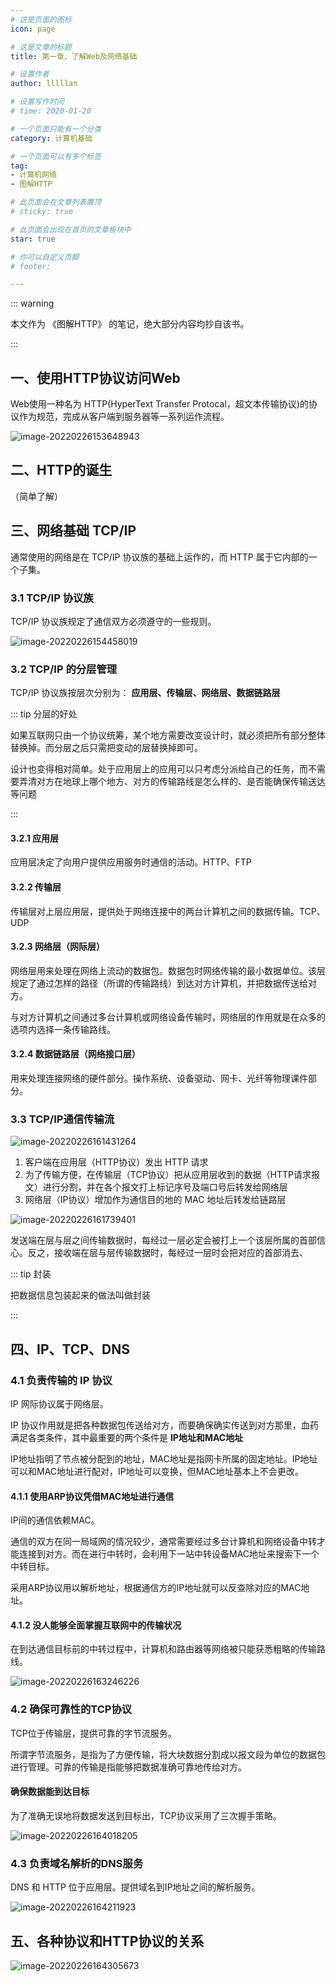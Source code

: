 ```yaml
---
# 这是页面的图标
icon: page

# 这是文章的标题
title: 第一章、了解Web及网络基础

# 设置作者
author: lllllan

# 设置写作时间
# time: 2020-01-20

# 一个页面只能有一个分类
category: 计算机基础

# 一个页面可以有多个标签
tag:
- 计算机网络
- 图解HTTP

# 此页面会在文章列表置顶
# sticky: true

# 此页面会出现在首页的文章板块中
star: true

# 你可以自定义页脚
# footer: 

---
```




::: warning

本文作为 《图解HTTP》 的笔记，绝大部分内容均抄自该书。

:::



## 一、使用HTTP协议访问Web

Web使用一种名为 HTTP(HyperText Transfer Protocal，超文本传输协议)的协议作为规范，完成从客户端到服务器等一系列运作流程。

![image-20220226153648943](README.assets/image-20220226153648943.png)



## 二、HTTP的诞生

（简单了解）



## 三、网络基础 TCP/IP

通常使用的网络是在 TCP/IP 协议族的基础上运作的，而 HTTP 属于它内部的一个子集。



### 3.1 TCP/IP 协议族

TCP/IP 协议族规定了通信双方必须遵守的一些规则。

![image-20220226154458019](README.assets/image-20220226154458019.png)



### 3.2 TCP/IP 的分层管理

TCP/IP 协议族按层次分别为： **应用层、传输层、网络层、数据链路层**



::: tip 分层的好处

如果互联网只由一个协议统筹，某个地方需要改变设计时，就必须把所有部分整体替换掉。而分层之后只需把变动的层替换掉即可。

设计也变得相对简单。处于应用层上的应用可以只考虑分派给自己的任务，而不需要弄清对方在地球上哪个地方、对方的传输路线是怎么样的、是否能确保传输送达等问题

:::



#### 3.2.1 应用层

应用层决定了向用户提供应用服务时通信的活动。HTTP、FTP



#### 3.2.2 传输层

传输层对上层应用层，提供处于网络连接中的两台计算机之间的数据传输。TCP、UDP



#### 3.2.3 网络层（网际层）

网络层用来处理在网络上流动的数据包。数据包时网络传输的最小数据单位。该层规定了通过怎样的路径（所谓的传输路线）到达对方计算机，并把数据传送给对方。

与对方计算机之间通过多台计算机或网络设备传输时，网络层的作用就是在众多的选项内选择一条传输路线。



#### 3.2.4 数据链路层（网络接口层）

用来处理连接网络的硬件部分。操作系统、设备驱动、网卡、光纤等物理课件部分。



### 3.3 TCP/IP通信传输流

![image-20220226161431264](README.assets/image-20220226161431264.png)

1. 客户端在应用层（HTTP协议）发出 HTTP 请求
2. 为了传输方便，在传输层（TCP协议）把从应用层收到的数据（HTTP请求报文）进行分割，并在各个报文打上标记序号及端口号后转发给网络层
3. 网络层（IP协议）增加作为通信目的地的 MAC 地址后转发给链路层

![image-20220226161739401](README.assets/image-20220226161739401.png)

发送端在层与层之间传输数据时，每经过一层必定会被打上一个该层所属的首部信心。反之，接收端在层与层传输数据时，每经过一层时会把对应的首部消去、



::: tip 封装

把数据信息包装起来的做法叫做封装

:::



## 四、IP、TCP、DNS



### 4.1 负责传输的 IP 协议

IP 网际协议属于网络层。

IP 协议作用就是把各种数据包传送给对方，而要确保确实传送到对方那里，血药满足各类条件，其中最重要的两个条件是 **IP地址和MAC地址**

IP地址指明了节点被分配到的地址，MAC地址是指网卡所属的固定地址。IP地址可以和MAC地址进行配对，IP地址可以变换，但MAC地址基本上不会更改。



#### 4.1.1 使用ARP协议凭借MAC地址进行通信

IP间的通信依赖MAC。

通信的双方在同一局域网的情况较少，通常需要经过多台计算机和网络设备中转才能连接到对方。而在进行中转时，会利用下一站中转设备MAC地址来搜索下一个中转目标。

采用ARP协议用以解析地址，根据通信方的IP地址就可以反查除对应的MAC地址。



#### 4.1.2 没人能够全面掌握互联网中的传输状况

在到达通信目标前的中转过程中，计算机和路由器等网络被只能获悉粗略的传输路线。

![image-20220226163246226](README.assets/image-20220226163246226.png)



### 4.2 确保可靠性的TCP协议

TCP位于传输层，提供可靠的字节流服务。

所谓字节流服务，是指为了方便传输，将大块数据分割成以报文段为单位的数据包进行管理。可靠的传输是指能够把数据准确可靠地传给对方。



#### 确保数据能到达目标

为了准确无误地将数据发送到目标出，TCP协议采用了三次握手策略。

![image-20220226164018205](README.assets/image-20220226164018205.png)



### 4.3 负责域名解析的DNS服务

DNS 和 HTTP 位于应用层。提供域名到IP地址之间的解析服务。

![image-20220226164211923](README.assets/image-20220226164211923.png)



## 五、各种协议和HTTP协议的关系

![image-20220226164305673](README.assets/image-20220226164305673.png)
